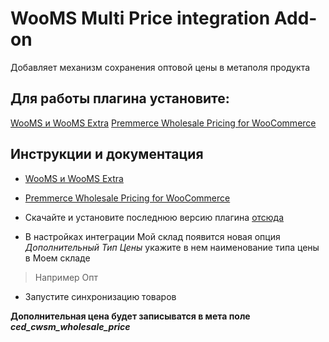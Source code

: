 # WooMS Multi Price integration Add-on
Добавляет механизм сохранения оптовой цены в метаполя продукта

## Для работы плагина установите:
[WooMS и WooMS Extra](https://wpcraft-ru.github.io/wooms/)
[Premmerce Wholesale Pricing for WooCommerce](https://ru.wordpress.org/plugins/premmerce-woocommerce-wholesale-pricing/)

## Инструкции и документация

- [WooMS и WooMS Extra](https://wpcraft-ru.github.io/wooms/)

- [Premmerce Wholesale Pricing for WooCommerce](https://ru.wordpress.org/plugins/premmerce-woocommerce-wholesale-pricing/)

- Скачайте и установите последнюю версию плагина [отсюда](https://github.com/wpcraft-ru/wooms/releases)

- В настройках интеграции Мой склад появится новая опция *Дополнительный Тип Цены* укажите в нем наименование типа цены в Моем складе
> Например Опт

- Запустите синхронизацию товаров

**Дополнительная цена будет записыватся в мета поле _ced_cwsm_wholesale_price_**